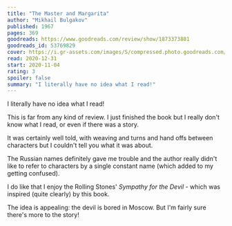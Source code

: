 ```yaml
---
title: "The Master and Margarita"
author: "Mikhail Bulgakov"
published: 1967
pages: 369
goodreads: https://www.goodreads.com/review/show/1873373881
goodreads_id: 53769829
cover: https://i.gr-assets.com/images/S/compressed.photo.goodreads.com/books/1591106736l/53769829._SX318_.jpg
read: 2020-12-31
start: 2020-11-04
rating: 3
spoiler: false
summary: "I literally have no idea what I read!"
---
```


I literally have no idea what I read!

This is far from any kind of review. I just finished the book but I really don't know what I read, or even if there was a story.

It was certainly well told, with weaving and turns and hand offs between characters but I couldn't tell you what it was about.

The Russian names definitely gave me trouble and the author really didn't like to refer to characters by a single constant name (which added to my getting confused).

I do like that I enjoy the Rolling Stones' _Sympathy for the Devil_ - which was inspired (quite clearly) by this book.

The idea is appealing: the devil is bored in Moscow. But I'm fairly sure there's more to the story!
